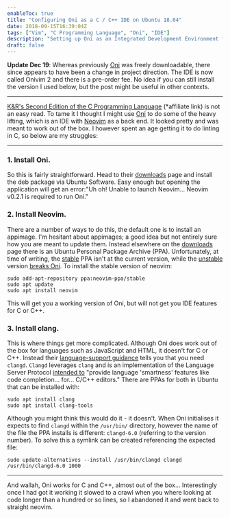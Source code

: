```yaml
---
enableToc: true
title: "Configuring Oni as a C / C++ IDE on Ubuntu 18.04"
date: 2018-09-15T16:39:04Z
tags: ["Vim", "C Programming Language", "Oni", "IDE"]
description: "Setting up Oni as an Integrated Development Environment for the C Programming Language on Ubuntu"
draft: false
---
```


**Update Dec 19**: Whereas previously [Oni](https://www.onivim.io/) was freely downloadable, there since appears to have been a change in project direction.  The IDE is now called Onivim 2 and there is a pre-order fee.  No idea if you can still install the version I used below, but the post might be useful in other contexts.

---

[K&R's Second Edition of the C Programming Language](https://amzn.to/2Omcno5) (\*affiliate link) is not an easy read.  To tame it I thought I might use [Oni](https://www.onivim.io/) to do some of the heavy lifting, which is an IDE with [Neovim](https://neovim.io/) as a back end.  It looked pretty and was meant to work out of the box.  I however spent an age getting it to do linting in C, so below are my struggles: 

---

### 1.  **Install Oni**. 

So this is fairly straightforward. Head to their [downloads](https://www.onivim.io/Download) page and install the deb package via Ubuntu Software. Easy enough but opening the application will get an error:"Uh oh! Unable to launch Neovim... Neovim v0.2.1 is required to run Oni."

### 2.  **Install Neovim**. 

There are a number of ways to do this, the default one is to install an appimage. I'm hesitant about appimages; a good idea but not entirely sure how you are meant to update them. Instead elsewhere on the [downloads](https://github.com/neovim/neovim/wiki/Installing-Neovim) page there is an Ubuntu Personal Package Archive (PPA). Unfortunately, at time of writing, the [stable](https://launchpad.net/~neovim-ppa/+archive/ubuntu/stable) PPA isn't at the current version, while the [unstable](https://launchpad.net/~neovim-ppa/+archive/ubuntu/unstable) version [breaks Oni](https://github.com/onivim/oni/issues/2580). To install the stable version of neovim:

`sudo add-apt-repository ppa:neovim-ppa/stable`  
`sudo apt update`  
`sudo apt install neovim`

This will get you a working version of Oni, but will not get you IDE features for C or C++.

### 3.  **Install clang**. 
    
This is where things get more complicated. Although Oni does work out of the box for languages such as JavaScript and HTML, it doesn't for C or C++. Instead their [language-support guidance](http://github.com/onivim/oni/wiki/Language-support#cc) tells you that you need `clangd`. `Clangd` leverages `clang` and is an implementation of the Language Server Protocol [intended to](http://clang.llvm.org/extra/clangd.html) "provide language 'smartness' features like code completion... for... C/C++ editors." There are PPAs for both in Ubuntu that can be installed with:

`sudo apt install clang`  
`sudo apt install clang-tools`

Although you might think this would do it - it doesn't. When Oni initialises it expects to find `clangd` within the `/usr/bin/` directory, however the name of the file the PPA installs is different: `clangd-6.0` (referring to the version number). To solve this a symlink can be created referencing the expected file:

`sudo update-alternatives --install /usr/bin/clangd clangd /usr/bin/clangd-6.0 1000`

---

And wallah, Oni works for C and C++, almost out of the box... Interestingly once I had got it working it slowed to a crawl when you where looking at code longer than a hundred or so lines, so I abandoned it and went back to straight neovim.

